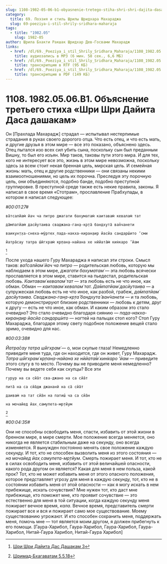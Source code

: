 ```yaml
---
slug: 1108-1982-05-06-b1-obyasnenie-tretego-stiha-shri-shri-dajita-dasa-dashakam
category:
  title: 69. Поэзия и стиль Шрилы Шридхара Махараджа
  slug: 69-poeziya-i-stil-shrily-sridhara-maharaja
tags:
  - title: "1982.05"
    slug: 1982-05
author: Шрила Бхакти Ракшак Шридхар Дев-Госвами Махарадж
links:
  - href: /dl/69._Poeziya_i_stil_Shrily_Sridhara_Maharaja/1108_1982.05.06.B1_SridharMj_Objasnenie_tretego_stiha_Shri_Shri_Dajita_Dasa_dashakam.mp3
    title: аудиозапись в MP3 (6 мин. 58 сек., 6,6 МБ)
  - href: /dl/69._Poeziya_i_stil_Shrily_Sridhara_Maharaja/1108_1982.05.06.B1_SridharMj_Objasnenie_tretego_stiha_Shri_Shri_Dajita_Dasa_dashakam.rtf
    title: транскрипцию в RTF (95 КБ)
  - href: /dl/69._Poeziya_i_stil_Shrily_Sridhara_Maharaja/1108_1982.05.06.B1_SridharMj_Objasnenie_tretego_stiha_Shri_Shri_Dajita_Dasa_dashakam.pdf
    title: транскрипцию в PDF (149 КБ)
---
```


# 1108. 1982.05.06.B1. Объяснение третьего стиха «Шри Шри Дайита Даса дашакам»

Он [Прахлада Махарадж] страдал — испытывал нестерпимые страдания в руках своего дорогого отца. Что есть отец, и что есть мать, и другие друзья в этом мире — все это показано, объяснено здесь. Отец пытался изо всех сил убить сына, поскольку сын был преданным Вишну, то был его изъян. Мир таков, таковы пути этого мира. И для тех, кого не интересует все это, жизнь в этом мире невозможна, поскольку здесь за всем стоит некая бренная цель, мирская цель. И семейная жизнь: мать, отец и другие родственники — они связаны некими взаимоотношениями, но цель их порочна. Преследуя эту порочную цель, они объединяются, подобно банде, подобно преступной группировке. В преступной среде также есть некие правила, законы. Я написал в свое время «Стотрам», прославление Прабхупады, в котором я написал следующее:

*#00:01:27#*

    ва̄тсалйам̇ йач ча питро джагати бахуматам̇ каитавам̇ кевалам̇ тат

    да̄мпатйам̇ дасйутаива сваджана-ган̣а-кр̣та̄ бандхута̄ ван̃чанети

    ваикун̣т̣ха-снеха-мӯртех̣ пада-накха-киран̣аир йасйа сандарш́ито ’сми

    йатра̄сау татра ш́ӣгхрам̇ кр̣пан̣а-найана хе нӣйата̄м̇ кин̇каро ’йам
[^_ftn1]

После ухода нашего Гуру Махараджа я написал эти строки. Смысл таков: *ва̄тсалйам̇ йач ча питро* — родительская любовь, которую мы наблюдаем в этом мире, *джагати бахуматам̇* — эта любовь всячески прославляется в этом мире, ставится на пьедестал, родительская любовь. *Каитавам̇ кевалам̇ тат* — эта любовь есть не что иное, как обман. Обман — *каитавам̇ кевалам̇ тат. Да̄мпатйам̇ дасйутаива* — а супружеская любовь есть не что иное, как разбой, грабеж, *да̄мпатйам̇ дасйутаива*. *Сваджана-ган̣а-кр̣та̄ бандхута̄ ван̃чанети* — и та любовь, которую демонстрируют близкие родственники — любовь к детям, друг к другу — есть не что иное, как обман. И каким образом это стало очевидно? Это стало очевидно благодаря сиянию — *пада-накха-киран̣аир йасйа сандарш́ито* — ногтей на пальцах стоп кого? Стоп Гуру Махараджа, благодаря этому свету подобное положение вещей стало зримо, очевидно для нас.

*#00:03:38#*

*Йатра̄сау татра ш́ӣгхрам̇* — о, мои скупые глаза! Немедленно приведите меня туда, где он находится, где он живет, Гуру Махарадж. *Татра ш́ӣгхрам̇ кр̣пан̣а-найана хе нӣйата̄м̇ кин̇каро ’йам* — приведите этого слугу в то место. Почему вы не приводите меня немедленно? Почему вы ведете себя как скупцы? Все эти

    гурур на са сйа̄т сва-джано на са сйа̄т

    пита̄ на са сйа̄дж джананӣ на са̄ сйа̄т

    даивам̇ на тат сйа̄н на патиш́ ча са сйа̄н

    на мочайед йах̣ самупета-мр̣тйум
[^_ftn2]

*#00:04:35#*

Они не способны освободить меня, спасти, избавить от этой жизни в бренном мире, в мире смерти. Мое положение всегда меняется, оно никогда не является стабильным даже на секунду, оно всегда изменяется. Я вынужден постоянно менять свое положение каждую секунду. И тот, кто не способен вызволить меня из этого состояния — *на мочайед йах̣ самупета-мр̣тйум*. Смерть пожирает меня. И тот, кто не в силах освободить меня, избавить от этой величайшей опасности, какого рода другом он является? Какая для меня в нем польза, какой прок? Тот, кто не может избавить меня от этого опасного положения, которое представляет угрозу для меня в каждую секунду, тот, кто не в состоянии избавить меня от этой опасности — как я могу искать в нем прибежище, искать сочувствия? Мне нужен тот, кто даст мне прибежище, кто поможет мне, кто проявит сочувствие — это естественно для меня в той ситуации, когда каждую секунду меня пожирает вечное время, *кала*. Вечное время, представитель смерти пожирает все и вся и пожирает само мое существование. Моему существованию угрожают. И кто способен сохранить меня, поддержать меня, помочь мне — тот является моим другом, я должен прибегнуть к его помощи. [Гаура-Харибол, Гаура-Харибол, Гаура-Харибол, Гаура-Харибол, Нитай-Гаура Харибол, Нитай-Гаура Харибол]



[^_ftn1]: [Шри Шри Дайита Дас Дашакам 3](../notes/shri-shri-dajita-das-dashakam/shri-shri-dajita-das-dashakam-3.md)

[^_ftn2]: [Шримад-Бхагаватам 5.5.18](../notes/shrimad-bhagavatam/shrimad-bhagavatam-5-5-18.md)
